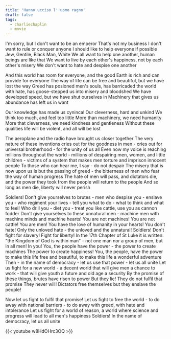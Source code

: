 ```yaml
---
title: 'Hanno ucciso l''uomo ragno'
draft: false
tags:
  - charliechaplin
  - movie
---
```


I'm sorry, but I don't want to be an emperor
That's not my business
I don't want to rule or conquer anyone
I should like to help everyone if possible
Jew, Gentile, Black Man, White
We all want to help one another, human beings are like that
We want to live by each other's happiness, not by each other's misery
We don't want to hate and despise one another

And this world has room for everyone, and the good Earth is rich and can provide for everyone
The way of life can be free and beautiful, but we have lost the way
Greed has posioned men's souls, has barricaded the world with hate, has goose-stepped us into misery and bloodshed
We have developed speed, but we have shut ourselves in
Machinery that gives us abundance has left us in want

Our knowledge has made us cynincal
Our cleverness, hard and unkind
We think too much, and feel too little
More than machinery, we need humanity
More that cleverness, we need kindness and gentleness
Without these qualities life will be violent, and all will be lost

The aeroplane and the radio have brought us closer together
The very nature of these inventions cries out for the goodness in men - cries out for universal brotherhood - for the unity of us all
Even now my voice is reaching millions throughout the world - millions of despairing men, women, and little children - victims of a system that makes men torture and imprison innocent people
To those who can hear me, I say - do not despair
The misery that is now upon us is but the passing of greed - the bitterness of men who fear the way of human progress
The hate of men will pass, and dictators die, and the power they took from the people will return to the people
And so long as men die, liberty will never perish

Soldiers!
Don't give yourselves to brutes - men who despise you - enslave you - who regiment your lives - tell you what to do - what to think and what to feel!
Who drill you - diet you - treat you like cattle, use you as cannon fodder
Don't give yourselves to these unnatural men - machine men with machine minds and machine hearts!
You are not machines!
You are not cattle!
You are men!
You have the love of humanity in your hearts!
You don't hate!
Only the unloved hate - the unloved and the unnatural!
Soldiers!
Don't fight for slavery!
Fight for liberty!
In the 17th Chapter of St Luke it is written: "the Kingdom of God is within man" - not one man nor a group of men, but in all men!
In you!
You, the people have the power - the power to create machines
The power to create happiness!
You, the people, have the power to make this life free and beautiful, to make this life a wonderful adventure
Then - in the name of democracy - let us use that power - let us all unite
Let us fight for a new world - a decent world that will give men a chance to work - that will give youth a future and old age a security
By the promise of these things, brutes have risen to power
But they lie!
They do not fulfil that promise
They never will!
Dictators free themselves but they enslave the people!

Now let us fight to fulfil that promise!
Let us fight to free the world - to do away with national barriers - to do away with greed, with hate and intolerance
Let us fight for a world of reason, a world where science and progress will lead to all men's happiness
Soldiers!
In the name of democracy, let us all unite

{{< youtube w8HdOHrc3OQ >}}